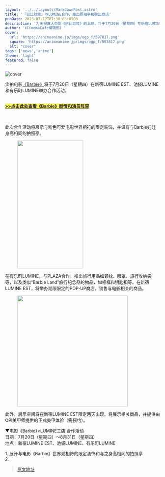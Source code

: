 ```yaml
---
layout: '../../layouts/MarkdownPost.astro'
title: '『巴比娃娃』与LUMINE合作，推出照相亭和弹出商店'
pubDate: 2023-07-12T07:30:03+0900
description: '为庆祝真人电影《巴比娃娃》的上映，将于7月20日（星期四）在新宿LUMINE EST、池袋LUMINE和有乐町LUMINE举办合作活动。'
author: '《CinemaCafe编辑部》'
cover:
  url: 'https://animeanime.jp/imgs/ogp_f/597817.png'
  square: 'https://animeanime.jp/imgs/ogp_f/597817.png'
  alt: "cover"
tags: ['news','anime']
theme: 'light'
featured: false
---
```


![cover](https://animeanime.jp/imgs/ogp_f/597817.png)

实拍电影<a target="_blank" rel="noopener noreferrer nofollow" href="https://www.cinemacafe.net/special/13951/recent/">《Barbie》</a>将于7月20日（星期四）在新宿LUMINE EST、池袋LUMINE和有乐町LUMINE举办合作活动。</p><br><a href="https://www.cinemacafe.net/movies/34294/" rel="nofollow" target="_blank" style="background-color: #FFF462; font-weight: bold">&gt;&gt;点击此处查看《Barbie》剧情和演员阵容</a><br><br><br><p>此次合作活动将展示与粉色可爱电影世界相符的限定装饰，并设有与Barbie娃娃身高相同的拍照亭。</p><figure class="ctms-editor-image"><img src="/imgs/zoom/597824.png" class="inline-article-image" width="214" height="415"></figure><p>在有乐町LUMINE，与PLAZA合作，推出旅行用品如颈枕、眼罩、旅行收纳袋等，以及类似“Barbie Land”旅行纪念品的物品，如相框和钥匙扣等。在新宿LUMINE EST，将举办期限限定的POP-UP商店，销售与电影相关的商品。</p><figure class="ctms-editor-image"><img src="/imgs/zoom/597825.png" class="inline-article-image" width="359" height="360"></figure><p>此外，展示空间将在新宿LUMINE EST限定两天出现。将展示相关商品，并提供由OPI美甲师提供的正式美甲体验（需预约）。</p><div class="enclosure"><p>▼电影《Barbie》×LUMINE三店 合作活动<br>日期：7月20日（星期四）～8月31日（星期四）<br>地点：新宿LUMINE EST、池袋LUMINE、有乐町LUMINE</p><p>1. 展开与电影《Barbie》世界观相符的限定装饰和与之身高相同的拍照亭<br>2.

>[原文地址](https://animeanime.jp/article/2023/07/12/78541.html)  